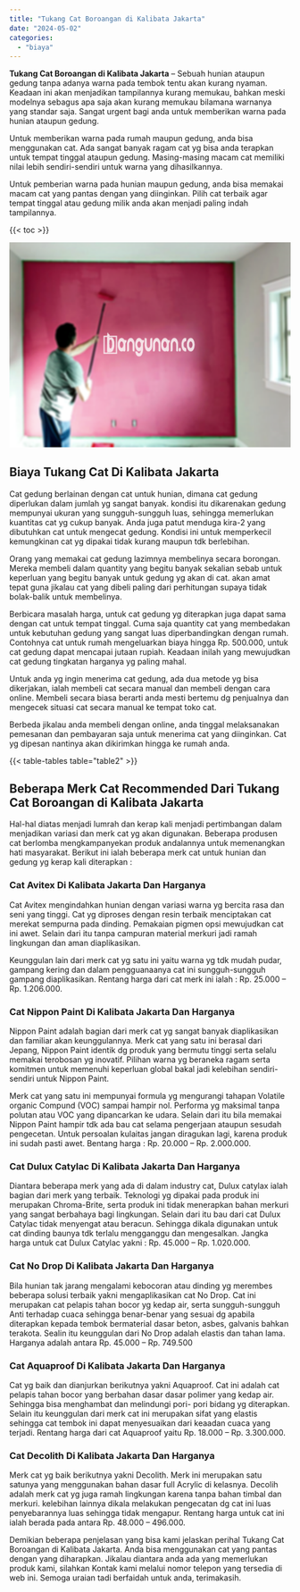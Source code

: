 ```yaml
---
title: "Tukang Cat Boroangan di Kalibata Jakarta"
date: "2024-05-02"
categories: 
  - "biaya"
---
```


**Tukang Cat Boroangan di Kalibata Jakarta** – Sebuah hunian ataupun gedung tanpa adanya warna pada tembok tentu akan kurang nyaman. Keadaan ini akan menjadikan tampilannya kurang memukau, bahkan meski modelnya sebagus apa saja akan kurang memukau bilamana warnanya yang standar saja. Sangat urgent bagi anda untuk memberikan warna pada hunian ataupun gedung.

Untuk memberikan warna pada rumah maupun gedung, anda bisa menggunakan cat. Ada sangat banyak ragam cat yg bisa anda terapkan untuk tempat tinggal ataupun gedung. Masing-masing macam cat memiliki nilai lebih sendiri-sendiri untuk warna yang dihasilkannya.

Untuk pemberian warna pada hunian maupun gedung, anda bisa memakai macam cat yang pantas dengan yang diinginkan. Pilih cat terbaik agar tempat tinggal atau gedung milik anda akan menjadi paling indah tampilannya.

{{< toc >}}

![Tukang Cat Boroangan di Kalibata Jakarta](/images/jasa-cat-murah40.png)

## Biaya Tukang Cat Di Kalibata Jakarta

Cat gedung berlainan dengan cat untuk hunian, dimana cat gedung diperlukan dalam jumlah yg sangat banyak. kondisi itu dikarenakan gedung mempunyai ukuran yang sungguh-sungguh luas, sehingga memerlukan kuantitas cat yg cukup banyak. Anda juga patut menduga kira-2 yang dibutuhkan cat untuk mengecat gedung. Kondisi ini untuk memperkecil kemungkinan cat yg dipakai tidak kurang maupun tdk berlebihan.

Orang yang memakai cat gedung lazimnya membelinya secara borongan. Mereka membeli dalam quantity yang begitu banyak sekalian sebab untuk keperluan yang begitu banyak untuk gedung yg akan di cat. akan amat tepat guna jikalau cat yang dibeli paling dari perhitungan supaya tidak bolak-balik untuk membelinya.

Berbicara masalah harga, untuk cat gedung yg diterapkan juga dapat sama dengan cat untuk tempat tinggal. Cuma saja quantity cat yang membedakan untuk kebutuhan gedung yang sangat luas diperbandingkan dengan rumah. Contohnya cat untuk rumah mengeluarkan biaya hingga Rp. 500.000, untuk cat gedung dapat mencapai jutaan rupiah. Keadaan inilah yang mewujudkan cat gedung tingkatan harganya yg paling mahal.

Untuk anda yg ingin menerima cat gedung, ada dua metode yg bisa dikerjakan, ialah membeli cat secara manual dan membeli dengan cara online. Membeli secara biasa berarti anda mesti bertemu dg penjualnya dan mengecek situasi cat secara manual ke tempat toko cat.

Berbeda jikalau anda membeli dengan online, anda tinggal melaksanakan pemesanan dan pembayaran saja untuk menerima cat yang diinginkan. Cat yg dipesan nantinya akan dikirimkan hingga ke rumah anda.

{{< table-tables table="table2" >}}

## Beberapa Merk Cat Recommended Dari Tukang Cat Boroangan di Kalibata Jakarta

Hal-hal diatas menjadi lumrah dan kerap kali menjadi pertimbangan dalam menjadikan variasi dan merk cat yg akan digunakan. Beberapa produsen cat berlomba mengkampanyekan produk andalannya untuk memenangkan hati masyarakat. Berikut ini ialah beberapa merk cat untuk hunian dan gedung yg kerap kali diterapkan :

### Cat Avitex Di Kalibata Jakarta Dan Harganya

Cat Avitex mengindahkan hunian dengan variasi warna yg bercita rasa dan seni yang tinggi. Cat yg diproses dengan resin terbaik menciptakan cat merekat sempurna pada dinding. Pemakaian pigmen opsi mewujudkan cat ini awet. Selain dari itu tanpa campuran material merkuri jadi ramah lingkungan dan aman diaplikasikan.

Keunggulan lain dari merk cat yg satu ini yaitu warna yg tdk mudah pudar, gampang kering dan dalam pengguanaanya cat ini sungguh-sungguh gampang diaplikasikan. Rentang harga dari cat merk ini ialah : Rp. 25.000 – Rp. 1.206.000.

### Cat Nippon Paint Di Kalibata Jakarta Dan Harganya

Nippon Paint adalah bagian dari merk cat yg sangat banyak diaplikasikan dan familiar akan keunggulannya. Merk cat yang satu ini berasal dari Jepang, Nippon Paint identik dg produk yang bermutu tinggi serta selalu memakai terobosan yg inovatif. Pilihan warna yg beraneka ragam serta komitmen untuk memenuhi keperluan global bakal jadi kelebihan sendiri-sendiri untuk Nippon Paint.

Merk cat yang satu ini mempunyai formula yg mengurangi tahapan Volatile organic Compund (VOC) sampai hampir nol. Performa yg maksimal tanpa polutan atau VOC yang dipancarkan ke udara. Selain dari itu bila memakai Nippon Paint hampir tdk ada bau cat selama pengerjaan ataupun sesudah pengecetan. Untuk persoalan kulaitas jangan diragukan lagi, karena produk ini sudah pasti awet. Bentang harga : Rp. 20.000 – Rp. 2.000.000.

### Cat Dulux Catylac Di Kalibata Jakarta Dan Harganya

Diantara beberapa merk yang ada di dalam industry cat, Dulux catylax ialah bagian dari merk yang terbaik. Teknologi yg dipakai pada produk ini merupakan Chroma-Brite, serta produk ini tidak menerapkan bahan merkuri yang sangat berbahaya bagi lingkungan. Selain dari itu bau dari cat Dulux Catylac tidak menyengat atau beracun. Sehingga dikala digunakan untuk cat dinding baunya tdk terlalu mengganggu dan mengesalkan. Jangka harga untuk cat Dulux Catylac yakni : Rp. 45.000 – Rp. 1.020.000.

### Cat No Drop Di Kalibata Jakarta Dan Harganya

Bila hunian tak jarang mengalami kebocoran atau dinding yg merembes beberapa solusi terbaik yakni mengaplikasikan cat No Drop. Cat ini merupakan cat pelapis tahan bocor yg kedap air, serta sungguh-sungguh Anti terhadap cuaca sehingga benar-benar yang sesuai dg apabila diterapkan kepada tembok bermaterial dasar beton, asbes, galvanis bahkan terakota. Sealin itu keunggulan dari No Drop adalah elastis dan tahan lama. Harganya adalah antara Rp. 45.000 – Rp. 749.500

### Cat Aquaproof Di Kalibata Jakarta Dan Harganya

Cat yg baik dan dianjurkan berikutnya yakni Aquaproof. Cat ini adalah cat pelapis tahan bocor yang berbahan dasar dasar polimer yang kedap air. Sehingga bisa menghambat dan melindungi pori- pori bidang yg diterapkan. Selain itu keunggulan dari merk cat ini merupakan sifat yang elastis sehingga cat tembok ini dapat menyesuaikan dari keaadan cuaca yang terjadi. Rentang harga dari cat Aquaproof yaitu Rp. 18.000 – Rp. 3.300.000.

### Cat Decolith Di Kalibata Jakarta Dan Harganya

Merk cat yg baik berikutnya yakni Decolith. Merk ini merupakan satu satunya yang menggunakan bahan dasar full Acrylic di kelasnya. Decolih adalah merk cat yg juga ramah lingkungan karena tanpa bahan timbal dan merkuri. kelebihan lainnya dikala melakukan pengecatan dg cat ini luas penyebarannya luas sehingga tidak mengapur. Rentang harga untuk cat ini ialah berada pada antara Rp. 48.000 – 496.000.

Demikian beberapa penjelasan yang bisa kami jelaskan perihal Tukang Cat Boroangan di Kalibata Jakarta. Anda bisa menggunakan cat yang pantas dengan yang diharapkan. Jikalau diantara anda ada yang memerlukan produk kami, silahkan Kontak kami melalui nomor telepon yang tersedia di web ini. Semoga uraian tadi berfaidah untuk anda, terimakasih.

